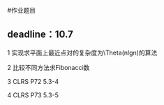 #作业题目
## deadline：10.7

1 实现求平面上最近点对的复杂度为\Theta(nlgn)的算法

2 比较不同方法求Fibonacci数

3 CLRS P72 5.3-4

4 CLRS P73 5.3-5
